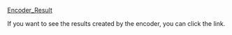 [Encoder_Result](https://drive.google.com/drive/folders/1m0VS5NTGoCdypPNh6mz9sIBcaoaSpS4K)

If you want to see the results created by the encoder, you can click the link.

